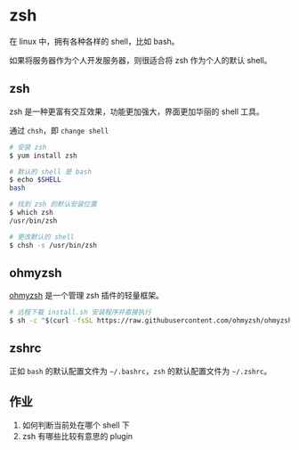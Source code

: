 # zsh

在 linux 中，拥有各种各样的 shell，比如 bash。

如果将服务器作为个人开发服务器，则很适合将 zsh 作为个人的默认 shell。

## zsh

zsh 是一种更富有交互效果，功能更加强大，界面更加华丽的 shell 工具。

通过 `chsh`，即 `change shell`

``` bash
# 安装 zsh
$ yum install zsh

# 默认的 shell 是 bash
$ echo $SHELL
bash

# 找到 zsh 的默认安装位置
$ which zsh
/usr/bin/zsh

# 更改默认的 shell
$ chsh -s /usr/bin/zsh
```

## ohmyzsh

[ohmyzsh](https://github.com/ohmyzsh/ohmyzsh) 是一个管理 zsh 插件的轻量框架。

``` bash
# 远程下载 install.sh 安装程序并直接执行
$ sh -c "$(curl -fsSL https://raw.githubusercontent.com/ohmyzsh/ohmyzsh/master/tools/install.sh)"
```

## zshrc

正如 `bash` 的默认配置文件为 `~/.bashrc`，`zsh` 的默认配置文件为 `~/.zshrc`。



## 作业

1. 如何判断当前处在哪个 shell 下
2. zsh 有哪些比较有意思的 plugin


